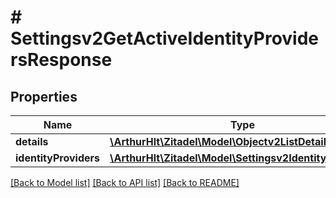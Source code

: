 # # Settingsv2GetActiveIdentityProvidersResponse

## Properties

Name | Type | Description | Notes
------------ | ------------- | ------------- | -------------
**details** | [**\ArthurHlt\Zitadel\Model\Objectv2ListDetails**](Objectv2ListDetails.md) |  | [optional]
**identityProviders** | [**\ArthurHlt\Zitadel\Model\Settingsv2IdentityProvider[]**](Settingsv2IdentityProvider.md) |  | [optional]

[[Back to Model list]](../../README.md#models) [[Back to API list]](../../README.md#endpoints) [[Back to README]](../../README.md)
